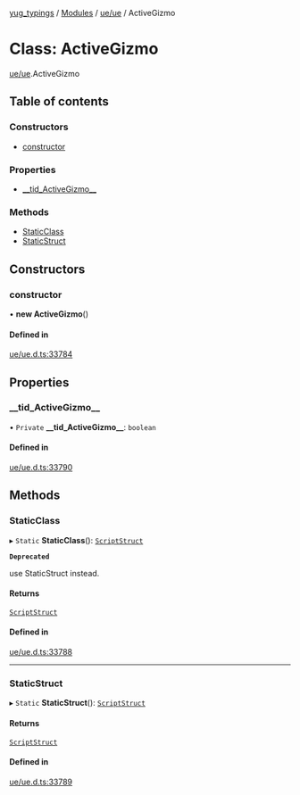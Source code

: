 [yug_typings](../README.md) / [Modules](../modules.md) / [ue/ue](../modules/ue_ue.md) / ActiveGizmo

# Class: ActiveGizmo

[ue/ue](../modules/ue_ue.md).ActiveGizmo

## Table of contents

### Constructors

- [constructor](ue_ue.ActiveGizmo.md#constructor)

### Properties

- [\_\_tid\_ActiveGizmo\_\_](ue_ue.ActiveGizmo.md#__tid_activegizmo__)

### Methods

- [StaticClass](ue_ue.ActiveGizmo.md#staticclass)
- [StaticStruct](ue_ue.ActiveGizmo.md#staticstruct)

## Constructors

### constructor

• **new ActiveGizmo**()

#### Defined in

[ue/ue.d.ts:33784](https://github.com/YugMetaverse/yug_typings/blob/25cad34/ue/ue.d.ts#L33784)

## Properties

### \_\_tid\_ActiveGizmo\_\_

• `Private` **\_\_tid\_ActiveGizmo\_\_**: `boolean`

#### Defined in

[ue/ue.d.ts:33790](https://github.com/YugMetaverse/yug_typings/blob/25cad34/ue/ue.d.ts#L33790)

## Methods

### StaticClass

▸ `Static` **StaticClass**(): [`ScriptStruct`](ue_ue.ScriptStruct.md)

**`Deprecated`**

use StaticStruct instead.

#### Returns

[`ScriptStruct`](ue_ue.ScriptStruct.md)

#### Defined in

[ue/ue.d.ts:33788](https://github.com/YugMetaverse/yug_typings/blob/25cad34/ue/ue.d.ts#L33788)

___

### StaticStruct

▸ `Static` **StaticStruct**(): [`ScriptStruct`](ue_ue.ScriptStruct.md)

#### Returns

[`ScriptStruct`](ue_ue.ScriptStruct.md)

#### Defined in

[ue/ue.d.ts:33789](https://github.com/YugMetaverse/yug_typings/blob/25cad34/ue/ue.d.ts#L33789)
